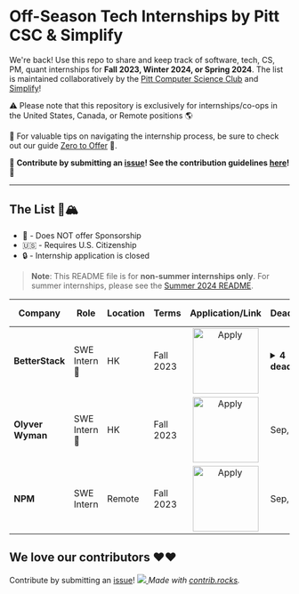 # Off-Season Tech Internships by Pitt CSC & Simplify

We're back! Use this repo to share and keep track of software, tech, CS, PM, quant internships for **Fall 2023, Winter 2024, or Spring 2024**. The list is maintained collaboratively by the [Pitt Computer Science Club](https://pittcsc.org/) and [Simplify](https://simplify.jobs/)!

:warning: Please note that this repository is exclusively for internships/co-ops in the United States, Canada, or Remote positions :earth_americas:

🧠 For valuable tips on navigating the internship process, be sure to check out our guide [Zero to Offer](https://www.pittcs.wiki/zero-to-offer) 🧠.

🙏 **Contribute by submitting an [issue](https://github.com/SimplifyJobs/Summer2024-Internships/issues/new/choose)! See the contribution guidelines [here](https://github.com/pittcsc/Summer2024-Internships/blob/dev/CONTRIBUTING.md)!** 🙏

---

## The List 🚴🏔


 - 🛂 - Does NOT offer Sponsorship
 - 🇺🇸 - Requires U.S. Citizenship
 - 🔒 - Internship application is closed

> **Note**:
> This README file is for **non-summer internships only**. For summer internships, please see the [Summer 2024 README](https://github.com/SimplifyJobs/Summer2024-Internships/blob/dev/README.md).

<!-- Please leave a one line gap between this and the table TABLE_START (DO NOT CHANGE THIS LINE) -->

| Company | Role | Location | Terms | Application/Link | Deadline | Start Date | Date Posted |
| --- | --- | --- | --- | :---: | --- | --- | :---: |
| **BetterStack** | SWE Intern 🛂 | HK | Fall 2023 | <a href="https://betterstack.com/community/guides/logging/how-to-start-logging-with-node-js/?utm_source=Simplify&ref=Simplify"><img src="https://i.imgur.com/u1KNU8z.png" width="118" alt="Apply"></a> | <details><summary>**4 deadline**</summary>September, 1</br>September, 2</br>September, 3</br>September, 4</details> | September, 1 | Aug 21 |
| **Olyver Wyman** | SWE Intern 🛂 | HK | Fall 2023 | <a href="https://mmc.wd1.myworkdayjobs.com/MMC/job/Hong-Kong---Harbour/Oliver-Wyman---Summer-Intern--2024----Hong-Kong_R_237814?source=Linkedin&utm_source=Simplify&ref=Simplify"><img src="https://i.imgur.com/u1KNU8z.png" width="118" alt="Apply"></a> | Sep, 1 | Sep, 1 | Aug 21 |
| **NPM** | SWE Intern | Remote | Fall 2023 | <a href="https://www.npmjs.com/package/date-fns?utm_source=Simplify&ref=Simplify"><img src="https://i.imgur.com/u1KNU8z.png" width="118" alt="Apply"></a> | Sep, 1 | Sep, 1 | Aug 21 |

<!-- Please leave a one line gap between this and the table TABLE_END (DO NOT CHANGE THIS LINE) -->

## We love our contributors ❤️❤️
Contribute by submitting an [issue](https://github.com/SimplifyJobs/Summer2024-Internships/issues/new/choose)!
<a href="https://github.com/pittcsc/Summer2024-Internships/graphs/contributors">
  <img src="https://contrib.rocks/image?repo=pittcsc/Summer2024-Internships&columns=24&max=480"/>
</a>
*Made with [contrib.rocks](https://contrib.rocks).*
